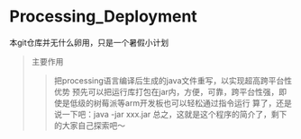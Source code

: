 # Processing_Deployment
本git仓库并无什么卵用，只是一个暑假小计划<br>
>主要作用
>>把processing语言编译后生成的java文件重写，以实现超高跨平台性
>优势
>>预先可以把运行库打包在jar内，方便，可靠，跨平台性强，即使是低级的树莓派等arm开发板也可以轻松通过指令运行
>>算了，还是说一下吧：java -jar xxx.jar
总之，这就是这个程序的简介了，剩下的大家自己探索吧～
